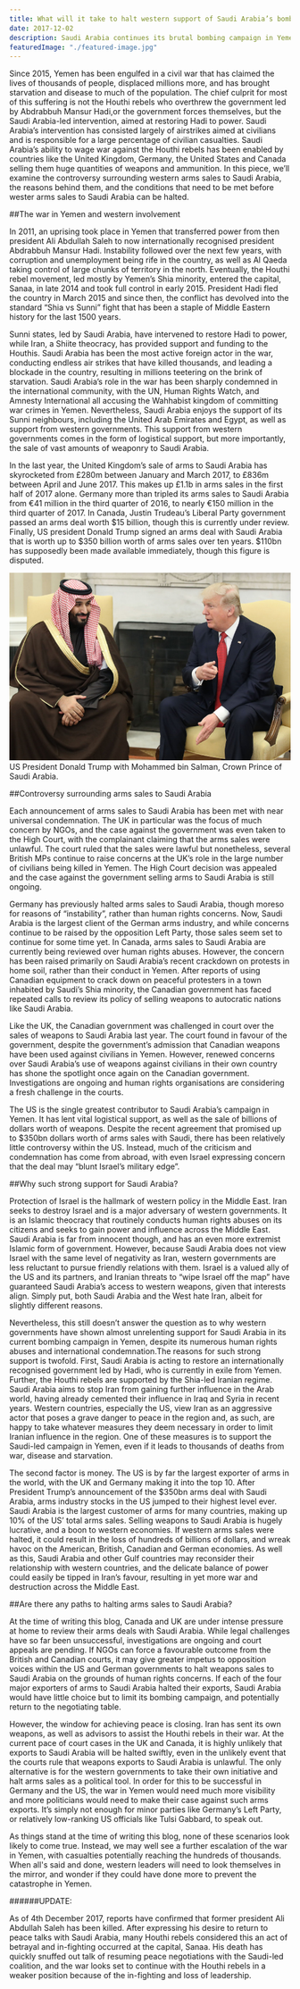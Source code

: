 ```yaml
---
title: What will it take to halt western support of Saudi Arabia’s bombing campaign in Yemen?
date: 2017-12-02
description: Saudi Arabia continues its brutal bombing campaign in Yemen. Why do western governments keep supporting this slaughter of civilians?
featuredImage: "./featured-image.jpg"
---
```

Since 2015, Yemen has been engulfed in a civil war that has claimed the lives of thousands of people, displaced millions more, and has brought starvation and disease to much of the population. The chief culprit for most of this suffering is not the Houthi rebels who overthrew the government led by Abdrabbuh Mansur Hadi,or the government forces themselves, but the Saudi Arabia-led intervention, aimed at restoring Hadi to power. Saudi Arabia’s intervention has consisted largely of airstrikes aimed at civilians and is responsible for a large percentage of civilian casualties. Saudi Arabia’s ability to wage war against the Houthi rebels has been enabled by countries like the United Kingdom, Germany, the United States and Canada selling them huge quantities of weapons and ammunition. In this piece, we’ll examine the controversy surrounding western arms sales to Saudi Arabia, the reasons behind them, and the conditions that need to be met before wester arms sales to Saudi Arabia can be halted.

##The war in Yemen and western involvement

In 2011, an uprising took place in Yemen that transferred power from then president Ali Abdullah Saleh to now internationally recognised president Abdrabbuh Mansur Hadi. Instability followed over the next few years, with corruption and unemployment being rife in the country, as well as Al Qaeda taking control of large chunks of territory in the north. Eventually, the Houthi rebel movement, led mostly by Yemen’s Shia minority, entered the capital, Sanaa, in late 2014 and took full control in early 2015. President Hadi fled the country in March 2015 and since then, the conflict has devolved into the standard “Shia vs Sunni” fight that has been a staple of Middle Eastern history for the last 1500 years.

Sunni states, led by Saudi Arabia, have intervened to restore Hadi to power, while Iran, a Shiite theocracy, has provided support and funding to the Houthis. Saudi Arabia has been the most active foreign actor in the war, conducting endless air strikes that have killed thousands, and leading a blockade in the country, resulting in millions teetering on the brink of starvation. Saudi Arabia’s role in the war has been sharply condemned in the international community, with the UN, Human Rights Watch, and Amnesty International all accusing the Wahhabist kingdom of committing war crimes in Yemen. Nevertheless, Saudi Arabia enjoys the support of its Sunni neighbours, including the United Arab Emirates and Egypt, as well as support from western governments. This support from western governments comes in the form of logistical support, but more importantly, the sale of vast amounts of weaponry to Saudi Arabia.

In the last year, the United Kingdom’s sale of arms to Saudi Arabia has skyrocketed from £280m between January and March 2017, to £836m between April and June 2017. This makes up £1.1b in arms sales in the first half of 2017 alone. Germany more than tripled its arms sales to Saudi Arabia from €41 million in the third quarter of 2016, to nearly €150 million in the third quarter of 2017. In Canada, Justin Trudeau’s Liberal Party government passed an arms deal worth $15 billion, though this is currently under review. Finally, US president Donald Trump signed an arms deal with Saudi Arabia that is worth up to $350 billion worth of arms sales over ten years. $110bn has supposedly been made available immediately, though this figure is disputed.

![trumpandprince](img/trumpandprince.jpg)
US President Donald Trump with Mohammed bin Salman, Crown Prince of Saudi Arabia.

##Controversy surrounding arms sales to Saudi Arabia

Each announcement of arms sales to Saudi Arabia has been met with near universal condemnation. The UK in particular was the focus of much concern by NGOs, and the case against the government was even taken to the High Court, with the complainant claiming that the arms sales were unlawful. The court ruled that the sales were lawful but nonetheless, several British MPs continue to raise concerns at the UK’s role in the large number of civilians being killed in Yemen. The High Court decision was appealed and the case against the government selling arms to Saudi Arabia is still ongoing.

Germany has previously halted arms sales to Saudi Arabia, though moreso for reasons of “instability”, rather than human rights concerns. Now, Saudi Arabia is the largest client of the German arms industry, and while concerns continue to be raised by the opposition Left Party, those sales seem set to continue for some time yet. In Canada, arms sales to Saudi Arabia are currently being reviewed over human rights abuses. However, the concern has been raised primarily on Saudi Arabia’s recent crackdown on protests in home soil, rather than their conduct in Yemen. After reports of using Canadian equipment to crack down on peaceful protesters in a town inhabited by Saudi’s Shia minority, the Canadian government has faced repeated calls to review its policy of selling weapons to autocratic nations like Saudi Arabia.

Like the UK, the Canadian government was challenged in court over the sales of weapons to Saudi Arabia last year. The court found in favour of the government, despite the government’s admission that Canadian weapons have been used against civilians in Yemen. However, renewed concerns over Saudi Arabia’s use of weapons against civilians in their own country has shone the spotlight once again on the Canadian government. Investigations are ongoing and human rights organisations are considering a fresh challenge in the courts.

The US is the single greatest contributor to Saudi Arabia’s campaign in Yemen. It has lent vital logistical support, as well as the sale of billions of dollars worth of weapons. Despite the recent agreement that promised up to $350bn dollars worth of arms sales with Saudi, there has been relatively little controversy within the US. Instead, much of the criticism and condemnation has come from abroad, with even Israel expressing concern that the deal may “blunt Israel’s military edge”.

##Why such strong support for Saudi Arabia?

Protection of Israel is the hallmark of western policy in the Middle East. Iran seeks to destroy Israel and is a major adversary of western governments. It is an Islamic theocracy that routinely conducts human rights abuses on its citizens and seeks to gain power and influence across the Middle East. Saudi Arabia is far from innocent though, and has an even more extremist Islamic form of government. However, because Saudi Arabia does not view Israel with the same level of negativity as Iran, western governments are less reluctant to pursue friendly relations with them. Israel is a valued ally of the US and its partners, and Iranian threats to “wipe Israel off the map” have guaranteed Saudi Arabia’s access to western weapons, given that interests align. Simply put, both Saudi Arabia and the West hate Iran, albeit for slightly different reasons.  

Nevertheless, this still doesn’t answer the question as to why western governments have shown almost unrelenting support for Saudi Arabia in its current bombing campaign in Yemen, despite its numerous human rights abuses and international condemnation.The reasons for such strong support is twofold. First, Saudi Arabia is acting to restore an internationally recognised government led by Hadi, who is currently in exile from Yemen. Further, the Houthi rebels are supported by the Shia-led Iranian regime. Saudi Arabia aims to stop Iran from gaining further influence in the Arab world, having already cemented their influence in Iraq and Syria in recent years. Western countries, especially the US,  view Iran as an aggressive actor that poses a grave danger to peace in the region and, as such, are happy to take whatever measures they deem necessary in order to limit Iranian influence in the region. One of these measures is to support the Saudi-led campaign in Yemen, even if it leads to thousands of deaths from war, disease and starvation.

The second factor is money. The US is by far the largest exporter of arms in the world, with the UK and Germany making it into the top 10. After President Trump’s announcement of the $350bn arms deal with Saudi Arabia, arms industry stocks in the US jumped to their highest level ever. Saudi Arabia is the largest customer of arms for many countries, making up 10% of the US’ total arms sales. Selling weapons to Saudi Arabia is hugely lucrative, and a boon to western economies. If western arms sales were halted, it could result in the loss of hundreds of billions of dollars, and wreak havoc on the American, British, Canadian and German economies. As well as this, Saudi Arabia and other Gulf countries may reconsider their relationship with western countries, and the delicate balance of power could easily be tipped in Iran’s favour, resulting in yet more war and destruction across the Middle East.

##Are there any paths to halting arms sales to Saudi Arabia?

At the time of writing this blog, Canada and UK are under intense pressure at home to review their arms deals with Saudi Arabia. While legal challenges have so far been unsuccessful, investigations are ongoing and court appeals are pending. If NGOs can force a favourable outcome from the British and Canadian courts, it may give greater impetus to opposition voices within the US and German governments to halt weapons sales to Saudi Arabia on the grounds of human rights concerns. If each of the four major exporters of arms to Saudi Arabia halted their exports, Saudi Arabia would have little choice but to limit its bombing campaign, and potentially return to the negotiating table.

However, the window for achieving peace is closing. Iran has sent its own weapons, as well as advisors to assist the Houthi rebels in their war. At the current pace of court cases in the UK and Canada, it is highly unlikely that exports to Saudi Arabia will be halted swiftly, even in the unlikely event that the courts rule that weapons exports to Saudi Arabia is unlawful. The only alternative is for the western governments to take their own initiative and halt arms sales as a political tool. In order for this to be successful in Germany and the US, the war in Yemen would need much more visibility and more politicians would need to make their case against such arms exports. It’s simply not enough for minor parties like Germany’s Left Party, or relatively low-ranking US officials like Tulsi Gabbard, to speak out.

As things stand at the time of writing this blog, none of these scenarios look likely to come true. Instead, we may well see a further escalation of the war in Yemen, with casualties potentially reaching the hundreds of thousands. When all's said and done, western leaders will need to look themselves in the mirror, and wonder if they could have done more to prevent the catastrophe in Yemen.

######UPDATE:

As of 4th December 2017, reports have confirmed that former president Ali Abdullah Saleh has been killed. After expressing his desire to return to peace talks with Saudi Arabia, many Houthi rebels considered this an act of betrayal and in-fighting occurred at the capital, Sanaa. His death has quickly snuffed out talk of resuming peace negotiations with the Saudi-led coalition, and the war looks set to continue with the Houthi rebels in a weaker position because of the in-fighting and loss of leadership.